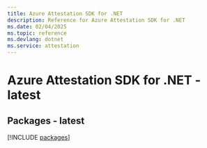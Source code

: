 ```yaml
---
title: Azure Attestation SDK for .NET
description: Reference for Azure Attestation SDK for .NET
ms.date: 02/04/2025
ms.topic: reference
ms.devlang: dotnet
ms.service: attestation
---
```

# Azure Attestation SDK for .NET - latest
## Packages - latest
[!INCLUDE [packages](attestation-index.md)]
